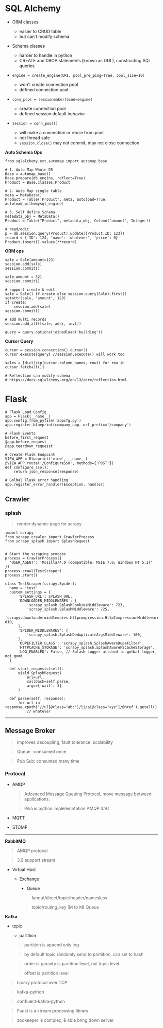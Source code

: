 
# SQL Alchemy

- ORM classes
  - easier to CRUD table
  - but can't modify schema
- Schema classes
  - harder to handle in python
  - CREATE and DROP statements (known as DDL), constructing SQL queries

- `engine = create_engine(URI, pool_pre_ping=True, pool_size=10)` 
  - won't create connection pool
  - defined connection pool
- `conn_pool = sessionmaker(bind=engine)`
  - create connection pool
  - defined session default behavior
- `session = conn_pool()`
  - will make a connection or reuse from pool
  - not thread safe
  - `session.close()` may not commit, may not close connection

**Auto Schema Ops**
```
from sqlalchemy.ext.automap import automap_base

# 1. Auto Map Whole DB
Base = automap_base()
Base.prepare(db.engine, reflect=True)
Product = Base.classes.Product

# 2. Auto Map single table
meta = MetaData()
Product = Table('Product', meta, autoload=True,  autoload_with=mysql_engine)

# 3. Self define Schema
metadata_obj = MetaData()
Product = Table("Product", metadata_obj, Column('amount', Integer))

# read/edit
p = db.session.query(Product).update({Product.ID: 123})
record = {'ID': 124, 'name': 'whatever', 'price': 0}
Product.insert().values(**record)

```

**ORM ops**
```
sale = Sale(amount=123)
session.add(sale)
session.commit()

sale.amount = 321
session.commit()

# support create & edit
sale = Sale() if create else session.query(Sale).first()
setattr(sale, 'amount', 123)
if create:
    session.add(sale)
session.commit()

# add multi records
session.add_all([sale, addr, invt])

query = query.options(joinedload('building'))
```

**Cursor Query**
```
cursor = session.connection().cursor()
cursor.execute(query) //session.execute() will work too

sales = [dict(zip(cursor.column_names, row)) for row in cursor.fetchall()]

# Reflection can modify schema
# https://docs.sqlalchemy.org/en/13/core/reflection.html
```

# Flask

```
# Flask Load Config
app = Flask(__name__)
app.config.from_pyfile('appcfg.py')
app.register_blueprint(company_app, url_prefix='/company')

# Flask Events
before_first_request
@app.before_request
@app.teardown_requesst

# Create Flask Endpoint
VIEW_APP = Blueprint('view', __name__)
@VIEW_APP.route('/ConfigureSSO', methods=['POST'])
def configure_sso():
    return json_response(response)

# Golbal Flask error handling
app.register_error_handler(Exception, handler)
```

## Crawler
### splash
> render dynamic page for scrapy
```
import scrapy
from scrapy.crawler import CrawlerProcess
from scrapy_splash import SplashRequest


# Start the scraping process
process = CrawlerProcess({
  'USER_AGENT': 'Mozilla/4.0 (compatible; MSIE 7.0; Windows NT 5.1)'
})
process.crawl(TestScraper)
process.start()

class TestScraper(scrapy.Spider):
  name = 'test'
  custom_settings = {
      'SPLASH_URL': SPLASH_URL,
      'DOWNLOADER_MIDDLEWARES': {
          'scrapy_splash.SplashCookiesMiddleware': 723,
          'scrapy_splash.SplashMiddleware': 725,
          'scrapy.downloadermiddlewares.httpcompression.HttpCompressionMiddleware': 810,
      },
      'SPIDER_MIDDLEWARES': {
          'scrapy_splash.SplashDeduplicateArgsMiddleware': 100,
      },
      'DUPEFILTER_CLASS': 'scrapy_splash.SplashAwareDupeFilter',
      'HTTPCACHE_STORAGE': 'scrapy_splash.SplashAwareFSCacheStorage',
      'LOG_ENABLED': False, // Splash Logger attched to golbal logger, not good
  }

  def start_requests(self):
      yield SplashRequest(
          url=url,
          callback=self.parse,
          args={'wait': 3}
      )

  def parse(self, response):
      for url in response.xpath('//ul[@class="abc"]/li/a[@class="xyz"]/@href').getall():
          // whatever
```
---
## Message Broker

> Improves decoupling, fault tolerance, scalability

> Queue : consumed once

> Pub Sub: consumed many time
### Protocal
- AMQP
  > Adcanced Message Queuing Protocol, move message between applications.
  
  > Pika is python implelemntation AMQP 0.9.1
- MQTT
- STOMP

---

**RabbitMQ**
  > AMQP protocal

  > 3.9 support stream

  - Virtual Host
    - Exchange
      - Queue
      > fanout/direct/topic/header/namesless

      > topic/routing_key (M to M) Queue

**Kafka**
  - topic
    - partition
    > partition is append only log

    > by default topic randomly send to partiition, can set to hash

    > order is garanty is partition level, not topic level

    > offset is partition level
> binary protocol over TCP

> kafka-python

> confluent-kafka-python

> Faust is a stream processing library

> zookeeper is complex, & able bring down server